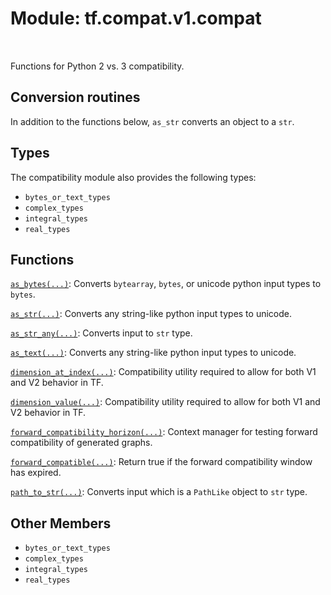 <div itemscope itemtype="http://developers.google.com/ReferenceObject">
<meta itemprop="name" content="tf.compat.v1.compat" />
<meta itemprop="path" content="Stable" />
<meta itemprop="property" content="bytes_or_text_types"/>
<meta itemprop="property" content="complex_types"/>
<meta itemprop="property" content="integral_types"/>
<meta itemprop="property" content="real_types"/>
</div>

# Module: tf.compat.v1.compat


<table class="tfo-notebook-buttons tfo-api" align="left">
</table>



Functions for Python 2 vs. 3 compatibility.


## Conversion routines
In addition to the functions below, `as_str` converts an object to a `str`.


## Types
The compatibility module also provides the following types:

* `bytes_or_text_types`
* `complex_types`
* `integral_types`
* `real_types`

## Functions

[`as_bytes(...)`](../../../tf/compat/as_bytes.md): Converts `bytearray`, `bytes`, or unicode python input types to `bytes`.

[`as_str(...)`](../../../tf/compat/as_text.md): Converts any string-like python input types to unicode.

[`as_str_any(...)`](../../../tf/compat/as_str_any.md): Converts input to `str` type.

[`as_text(...)`](../../../tf/compat/as_text.md): Converts any string-like python input types to unicode.

[`dimension_at_index(...)`](../../../tf/compat/dimension_at_index.md): Compatibility utility required to allow for both V1 and V2 behavior in TF.

[`dimension_value(...)`](../../../tf/compat/dimension_value.md): Compatibility utility required to allow for both V1 and V2 behavior in TF.

[`forward_compatibility_horizon(...)`](../../../tf/compat/forward_compatibility_horizon.md): Context manager for testing forward compatibility of generated graphs.

[`forward_compatible(...)`](../../../tf/compat/forward_compatible.md): Return true if the forward compatibility window has expired.

[`path_to_str(...)`](../../../tf/compat/path_to_str.md): Converts input which is a `PathLike` object to `str` type.

## Other Members

* `bytes_or_text_types` <a id="bytes_or_text_types"></a>
* `complex_types` <a id="complex_types"></a>
* `integral_types` <a id="integral_types"></a>
* `real_types` <a id="real_types"></a>
